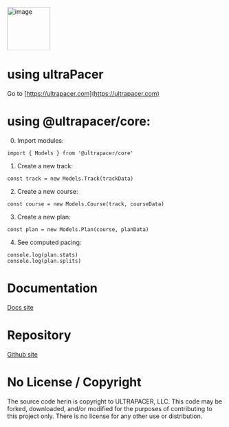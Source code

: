 <img src="https://public.ultrapacer.com/logo.svg" alt="image" width="100" height="auto">

# using ultraPacer

Go to [https://ultrapacer.com](https://ultrapacer.com)

# using @ultrapacer/core:

0. Import modules:

```
import { Models } from '@ultrapacer/core'
```

1. Create a new track:

```
const track = new Models.Track(trackData)
```

2. Create a new course:

```
const course = new Models.Course(track, courseData)
```

3. Create a new plan:

```
const plan = new Models.Plan(course, planData)
```

4. See computed pacing:

```
console.log(plan.stats)
console.log(plan.splits)
```

# Documentation

[Docs site](https://ultrapacer.github.io/core)

# Repository

[Github site](https://github.com/ultrapacer/core)

# No License / Copyright

The source code herin is copyright to ULTRAPACER, LLC.
This code may be forked, downloaded, and/or modified for the purposes of
contributing to this project only. There is no license for any other use or
distribution.
